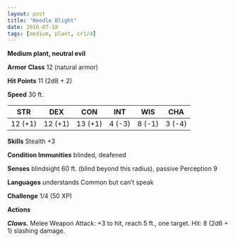 ```yaml
---
layout: post
title: "Needle Blight"
date: 2016-07-18
tags: [medium, plant, cr1/4]
---
```


**Medium plant, neutral evil**

**Armor Class** 12 (natural armor)

**Hit Points** 11 (2d8 + 2)

**Speed** 30 ft.

|   STR   |   DEX   |   CON   |   INT   |   WIS   |   CHA   |
|:-----:|:-----:|:-----:|:-----:|:-----:|:-----:|
| 12 (+1) | 12 (+1) | 13 (+1) | 4 (-3) | 8 (-1) | 3 (-4) |

**Skills** Stealth +3

**Condition Immunities** blinded, deafened

**Senses** blindsight 60 ft. (blind beyond this radius),
passive Perception 9

**Languages** understands Common but can’t speak

**Challenge** 1/4 (50 XP)

**Actions**

***Claws.*** Melee Weapon Attack: +3 to hit, reach 5 ft., one target. Hit: 8 (2d6 + 1) slashing damage.
